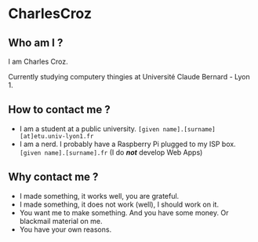 # CharlesCroz

## Who am I ?

I am Charles Croz. 

Currently studying computery thingies at Université Claude Bernard - Lyon 1.

## How to contact me ?

- I am a student at a public university. ```[given name].[surname][at]etu.univ-lyon1.fr```
- I am a nerd. I probably have a Raspberry Pi plugged to my ISP box. ```[given name].[surname].fr``` (I do ***not*** develop Web Apps)

## Why contact me ?

- I made something, it works well, you are grateful.
- I made something, it does not work (well), I should work on it.
- You want me to make something. And you have some money. Or blackmail material on me.
- You have your own reasons.
